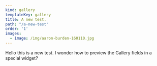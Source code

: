 ```yaml
---
kind: gallery
templateKey: gallery
title: A new test.
path: "/a-new-test"
order: '1'
images:
  - image: /img/aaron-burden-160110.jpg
---
```

Hello this is a new test. I wonder how to preview the Gallery fields in a special widget?
